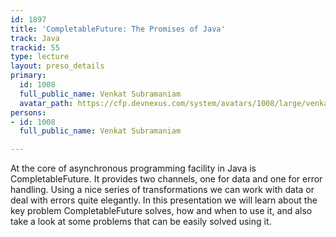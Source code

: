 ```yaml
---
id: 1897
title: 'CompletableFuture: The Promises of Java'
track: Java
trackid: 55
type: lecture
layout: preso_details
primary:
  id: 1008
  full_public_name: Venkat Subramaniam
  avatar_path: https://cfp.devnexus.com/system/avatars/1008/large/venkat.001.jpeg?1510755501
persons:
- id: 1008
  full_public_name: Venkat Subramaniam

---
```

At the core of asynchronous programming facility in Java is CompletableFuture. It provides two channels, one for data and one for error handling. Using a nice series of transformations we can work with data or deal with errors quite elegantly. In this presentation we will learn about the key problem CompletableFuture solves, how and when to use it, and also take a look at some problems that can be easily solved using it.

